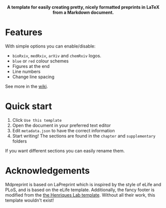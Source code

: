 <p align="center">
  <b>A template for easily creating pretty, nicely formatted preprints in LaTeX from a Markdown document.</b>
</p>

# Features

With simple options you can enable/disable:
- `bioRxiv`, `medRxiv`, `arXiv` and `chemRxiv` logos.
- `blue` or `red` colour schemes
- Figures at the end
- Line numbers
- Change line spacing

See more in the [wiki](https://github.com/roaldarbol/LaPreprint/wiki).

# Quick start

1. Click `Use this template`
2. Open the document in your preferred text editor
3. Edit `metadata.json` to have the correct information
4. Start writing! The sections are found in the `chapter` and `supplementary` folders

If you want different sections you can easily rename them.

# Acknowledgements

Mdpreprint is based on LaPreprint which is inspired by the style of eLife and PLoS, and is based on the eLife template. Additionally, the fancy footer is modified from the [the Henriques Lab template](https://www.overleaf.com/latex/templates/henriqueslab-biorxiv-template/nyprsybwffws). Without all their work, this template wouldn't exist!
